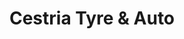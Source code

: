 ---
title: "Cestria Tyre & Auto"
url: /chester-le-street/cestria-tyre-und-auto/
shop: Autowerkstatt
---